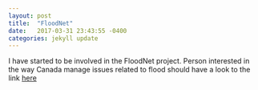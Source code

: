 ```yaml
---
layout: post
title:  "FloodNet"
date:   2017-03-31 23:43:55 -0400
categories: jekyll update
---
```


I have started to be involved in the FloodNet project. Person interested in the way Canada manage issues related to flood should have a look to the link [here](http://www.nsercfloodnet.ca/)
